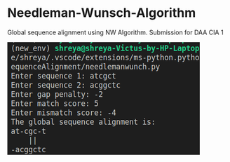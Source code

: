 # Needleman-Wunsch-Algorithm
Global sequence alignment using NW Algorithm. Submission for DAA CIA 1

![Screenshot](output.png)

